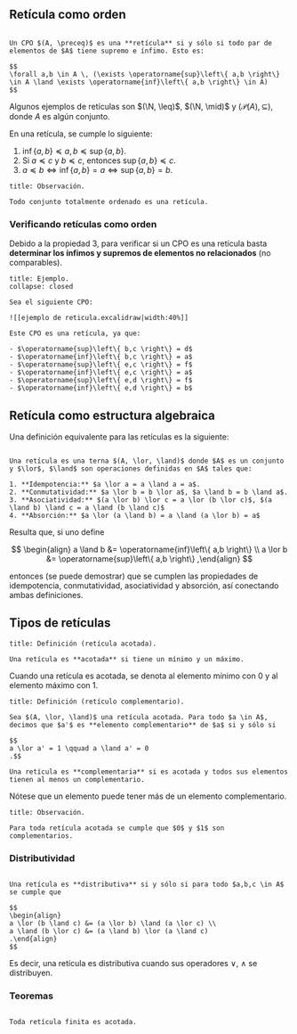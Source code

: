 ## Retícula como orden

```ad-definition

Un CPO $(A, \preceq)$ es una **retícula** si y sólo si todo par de elementos de $A$ tiene supremo e ínfimo. Esto es:

$$
\forall a,b \in A \, (\exists \operatorname{sup}\left\{ a,b \right\} \in A \land \exists \operatorname{inf}\left\{ a,b \right\} \in A)
$$

```

Algunos ejemplos de retículas son $(\N, \leq)$, $(\N, \mid)$ y $(\mathscr{P}(A), \subseteq)$, donde $A$ es algún conjunto.

En una retícula, se cumple lo siguiente:

1. $\operatorname{inf}\left\{ a,b \right\} \preceq a,b \preceq \operatorname{sup}\left\{ a,b \right\}$.
3. Si $a \preceq c$ y $b \preceq c$, entonces $\operatorname{sup}\left\{ a,b \right\} \preceq c$.
3. $a \preceq b \iff \operatorname{inf}\left\{ a,b \right\} = a \iff \operatorname{sup}\left\{ a,b \right\} = b$.

```ad-proposition
title: Observación.

Todo conjunto totalmente ordenado es una retícula.

```

### Verificando retículas como orden

Debido a la propiedad 3, para verificar si un CPO es una retícula basta **determinar los ínfimos y supremos de elementos no relacionados** (no comparables).

```ad-example
title: Ejemplo.
collapse: closed

Sea el siguiente CPO:

![[ejemplo de reticula.excalidraw|width:40%]]

Este CPO es una retícula, ya que:

- $\operatorname{sup}\left\{ b,c \right\} = d$
- $\operatorname{inf}\left\{ b,c \right\} = a$
- $\operatorname{sup}\left\{ e,c \right\} = f$
- $\operatorname{inf}\left\{ e,c \right\} = a$
- $\operatorname{sup}\left\{ e,d \right\} = f$
- $\operatorname{inf}\left\{ e,d \right\} = b$

```

## Retícula como estructura algebraica

Una definición equivalente para las retículas es la siguiente:

```ad-definition

Una retícula es una terna $(A, \lor, \land)$ donde $A$ es un conjunto y $\lor$, $\land$ son operaciones definidas en $A$ tales que:

1. **Idempotencia:** $a \lor a = a \land a = a$.
2. **Conmutatividad:** $a \lor b = b \lor a$, $a \land b = b \land a$.
3. **Asociatividad:** $(a \lor b) \lor c = a \lor (b \lor c)$, $(a \land b) \land c = a \land (b \land c)$
4. **Absorción:** $a \lor (a \land b) = a \land (a \lor b) = a$

```

Resulta que, si uno define

$$
\begin{align}
a \land b &= \operatorname{inf}\left\{ a,b \right\} \\
a \lor b &= \operatorname{sup}\left\{ a,b \right\}
,\end{align}
$$

entonces (se puede demostrar) que se cumplen las propiedades de idempotencia, conmutatividad, asociatividad y absorción, así conectando ambas definiciones.

## Tipos de retículas

```ad-definition
title: Definición (retícula acotada).

Una retícula es **acotada** si tiene un mínimo y un máximo. 

```

Cuando una retícula es acotada, se denota al elemento mínimo con $0$ y al elemento máximo con $1$.

```ad-definition
title: Definición (retículo complementario).

Sea $(A, \lor, \land)$ una retícula acotada. Para todo $a \in A$, decimos que $a'$ es **elemento complementario** de $a$ si y sólo si

$$
a \lor a' = 1 \qquad a \land a' = 0
.$$

Una retícula es **complementaria** si es acotada y todos sus elementos tienen al menos un complementario.

```

Nótese que un elemento puede tener más de un elemento complementario.

```ad-proposition
title: Observación.

Para toda retícula acotada se cumple que $0$ y $1$ son complementarios.

```

### Distributividad

```ad-definition

Una retícula es **distributiva** si y sólo si para todo $a,b,c \in A$ se cumple que

$$
\begin{align}
a \lor (b \land c) &= (a \lor b) \land (a \lor c) \\
a \land (b \lor c) &= (a \land b) \lor (a \land c)
.\end{align}
$$

```

Es decir, una retícula es distributiva cuando sus operadores $\lor$, $\land$ se distribuyen.

### Teoremas

```ad-theorem

Toda retícula finita es acotada.

```
